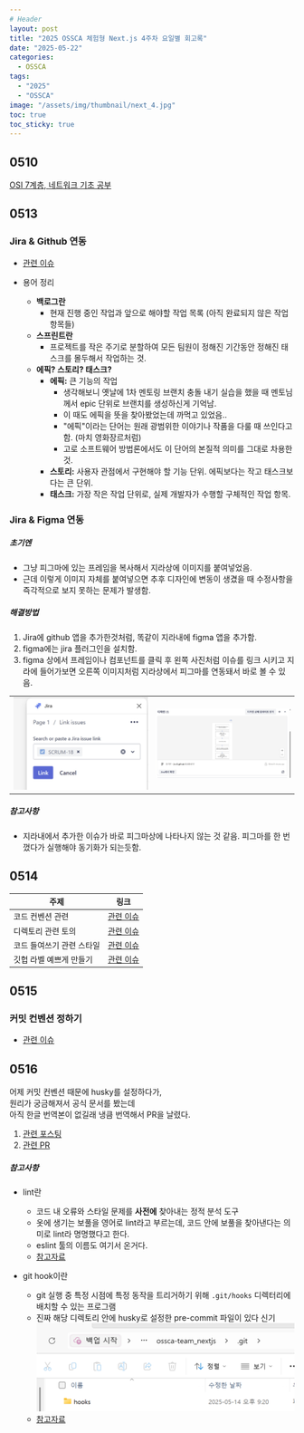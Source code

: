 ```yaml
---
# Header
layout: post
title: "2025 OSSCA 체험형 Next.js 4주차 요일별 회고록"
date: "2025-05-22"
categories:
  - OSSCA
tags: 
  - "2025"
  - "OSSCA"
image: "/assets/img/thumbnail/next_4.jpg"
toc: true
toc_sticky: true
---
```


## 0510
[OSI 7계층, 네트워크 기초 공부](https://dpwls02142.github.io/posts/%EC%9D%B8%ED%84%B0%EB%84%B7%EC%97%90-%EC%A0%91%EC%86%8D%ED%95%98%EB%A9%B4-%EB%B2%8C%EC%96%B4%EC%A7%80%EB%8A%94-%EC%9D%BC/)

## 0513

### Jira & Github 연동
- [관련 이슈](https://github.com/2025-contribution-nextjs-team5/ossca-team_nextjs/issues/2)

- 용어 정리
    - **백로그란**
	    - 현재 진행 중인 작업과 앞으로 해야할 작업 목록 (아직 완료되지 않은 작업 항목들)
    - **스프린트란**
	    - 프로젝트를 작은 주기로 분할하여 모든 팀원이 정해진 기간동안 정해진 태스크를 몰두해서 작업하는 것.
    - **에픽? 스토리? 태스크?**
	    - **에픽:** 큰 기능의 작업
	       - 생각해보니 옛날에 1차 멘토링 브랜치 충돌 내기 실습을 했을 때 멘토님께서 epic 단위로 브랜치를 생성하신게 기억남. 
	       - 이 때도 에픽을 뜻을 찾아봤었는데 까먹고 있었음.. 
	       - "에픽"이라는 단어는 원래 광범위한 이야기나 작품을 다룰 때 쓰인다고함. (마치 영화장르처럼) 
	       - 고로 소프트웨어 방법론에서도 이 단어의 본질적 의미를 그대로 차용한 것.
	    - **스토리:** 사용자 관점에서 구현해야 할 기능 단위. 에픽보다는 작고 태스크보다는 큰 단위.
	    - **태스크:** 가장 작은 작업 단위로, 실제 개발자가 수행할 구체적인 작업 항목.


### Jira & Figma 연동
##### 초기엔
- 그냥 피그마에 있는 프레임을 복사해서 지라상에 이미지를 붙여넣었음.
- 근데 이렇게 이미지 자체를 붙여넣으면 추후 디자인에 변동이 생겼을 때 수정사항을 즉각적으로 보지 못하는 문제가 발생함.

##### 해결방법
1. Jira에 github 앱을 추가한것처럼, 똑같이 지라내에 figma 앱을 추가함.
2. figma에는 jira 플러그인을 설치함.
3. figma 상에서 프레임이나 컴포넌트를 클릭 후 왼쪽 사진처럼 이슈를 링크 시키고 지라에 들어가보면 오른쪽 이미지처럼 지라상에서 피그마를 연동돼서 바로 볼 수 있음.
<table>
    <tr>
        <td><img src="../assets/img/posts/250522/1.jpg"></td>
        <td><img src="../assets/img/posts/250522/2.jpg"></td>
    </tr>
</table>

##### 참고사항
- 지라내에서 추가한 이슈가 바로 피그마상에 나타나지 않는 것 같음. 피그마를 한 번 껐다가 실행해야 동기화가 되는듯함.

## 0514



| 주제                     | 링크                                                                                   |
|------------------------|----------------------------------------------------------------------------------------|
| 코드 컨벤션 관련            | [관련 이슈](https://github.com/2025-contribution-nextjs-team5/ossca-team_nextjs/issues/15) |
| 디렉토리 관련 토의         | [관련 이슈](https://github.com/2025-contribution-nextjs-team5/ossca-team_nextjs/discussions/14) |
| 코드 들여쓰기 관련 스타일     | [관련 이슈](https://github.com/2025-contribution-nextjs-team5/ossca-team_nextjs/discussions/17) |
| 깃헙 라벨 예쁘게 만들기      | [관련 이슈](https://github.com/2025-contribution-nextjs-team5/ossca-team_nextjs/issues/19) |



## 0515

### 커밋 컨벤션 정하기
- [관련 이슈](https://github.com/2025-contribution-nextjs-team5/ossca-team_nextjs/issues/21)

## 0516
어제 커밋 컨벤션 때문에 husky를 설정하다가,<br/>
원리가 궁금해져서 공식 문서를 봤는데<br/>
아직 한글 번역본이 없길래 냉큼 번역해서 PR을 날렸다.
1. [관련 포스팅](https://dpwls02142.github.io/posts/%EC%98%A4%ED%94%88%EC%86%8C%EC%8A%A4%EC%97%90-PR-%EB%82%A0%EB%A0%A4%EB%B3%B4%EA%B8%B0/)
2. [관련 PR](https://github.com/typicode/husky/pull/1585)

##### 참고사항
- lint란
    - 코드 내 오류와 스타일 문제를 **사전에** 찾아내는 정적 분석 도구
    - 옷에 생기는 보풀을 영어로 lint라고 부르는데, 코드 안에 보풀을 찾아낸다는 의미로 lint라 명명했다고 한다.
    - eslint 툴의 이름도 여기서 온거다.
    - [참고자료](https://en.wikipedia.org/wiki/Lint_(software))


- git hook이란
    - git 실행 중 특정 시점에 특정 동작을 트리거하기 위해 `.git/hooks` 디렉터리에 배치할 수 있는 프로그램
    - 진짜 해당 디렉토리 안에 husky로 설정한 pre-commit 파일이 있다 신기
    ![alt text](../assets/img/posts/250522/3.png)
    - [참고자료](https://git-scm.com/docs/githooks)